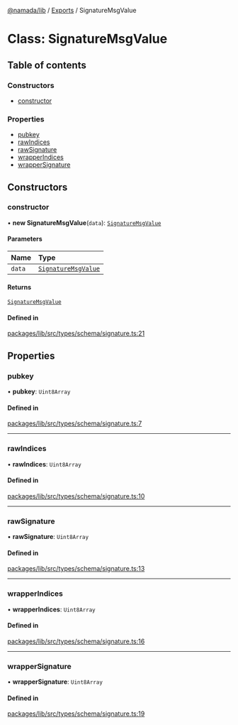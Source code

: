 [@namada/lib](../README.md) / [Exports](../modules.md) / SignatureMsgValue

# Class: SignatureMsgValue

## Table of contents

### Constructors

- [constructor](SignatureMsgValue.md#constructor)

### Properties

- [pubkey](SignatureMsgValue.md#pubkey)
- [rawIndices](SignatureMsgValue.md#rawindices)
- [rawSignature](SignatureMsgValue.md#rawsignature)
- [wrapperIndices](SignatureMsgValue.md#wrapperindices)
- [wrapperSignature](SignatureMsgValue.md#wrappersignature)

## Constructors

### constructor

• **new SignatureMsgValue**(`data`): [`SignatureMsgValue`](SignatureMsgValue.md)

#### Parameters

| Name | Type |
| :------ | :------ |
| `data` | [`SignatureMsgValue`](SignatureMsgValue.md) |

#### Returns

[`SignatureMsgValue`](SignatureMsgValue.md)

#### Defined in

[packages/lib/src/types/schema/signature.ts:21](https://github.com/namada-net/namada-sdkjs/blob/317e383a8ca213c3545ce431bc294c7340c765cd/packages/lib/src/types/schema/signature.ts#L21)

## Properties

### pubkey

• **pubkey**: `Uint8Array`

#### Defined in

[packages/lib/src/types/schema/signature.ts:7](https://github.com/namada-net/namada-sdkjs/blob/317e383a8ca213c3545ce431bc294c7340c765cd/packages/lib/src/types/schema/signature.ts#L7)

___

### rawIndices

• **rawIndices**: `Uint8Array`

#### Defined in

[packages/lib/src/types/schema/signature.ts:10](https://github.com/namada-net/namada-sdkjs/blob/317e383a8ca213c3545ce431bc294c7340c765cd/packages/lib/src/types/schema/signature.ts#L10)

___

### rawSignature

• **rawSignature**: `Uint8Array`

#### Defined in

[packages/lib/src/types/schema/signature.ts:13](https://github.com/namada-net/namada-sdkjs/blob/317e383a8ca213c3545ce431bc294c7340c765cd/packages/lib/src/types/schema/signature.ts#L13)

___

### wrapperIndices

• **wrapperIndices**: `Uint8Array`

#### Defined in

[packages/lib/src/types/schema/signature.ts:16](https://github.com/namada-net/namada-sdkjs/blob/317e383a8ca213c3545ce431bc294c7340c765cd/packages/lib/src/types/schema/signature.ts#L16)

___

### wrapperSignature

• **wrapperSignature**: `Uint8Array`

#### Defined in

[packages/lib/src/types/schema/signature.ts:19](https://github.com/namada-net/namada-sdkjs/blob/317e383a8ca213c3545ce431bc294c7340c765cd/packages/lib/src/types/schema/signature.ts#L19)
